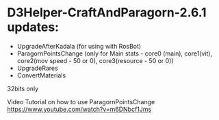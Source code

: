 # D3Helper-CraftAndParagorn-2.6.1 updates:

- UpgradeAfterKadala (for using with RosBot)
- ParagornPointsChange (only for Main stats - core0 (main), core1(vit), core2(mov speed - 50 or 0), core3(resource - 50 or 0))
- UpgradeRares
- ConvertMaterials

32bits only

Video Tutorial on how to use ParagornPointsChange
https://www.youtube.com/watch?v=m6DNbcf1Jms
